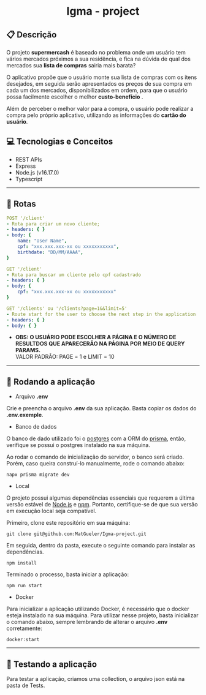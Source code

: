 # <p align = "center"> Igma - project </p>

## :clipboard: Descrição

O projeto **supermercash** é baseado no problema onde um usuário tem vários mercados próximos a sua residência, e fica na dúvida de qual dos mercados sua **lista de compras** sairia mais barata?

O aplicativo propõe que o usuário monte sua lista de compras com os itens desejados, em seguida serão apresentados os preços de sua compra em cada um dos mercados, disponibilizados em ordem, para que o usuário possa facilmente escolher o melhor **custo-benefício** .

Além de perceber o melhor valor para a compra, o usuário pode realizar a compra pelo próprio aplicativo, utilizando as informações do **cartão do usuário**.

## :computer: Tecnologias e Conceitos

- REST APIs
- Express
- Node.js (v16.17.0)
- Typescript

---

## :rocket: Rotas

```yml
POST '/client'
- Rota para criar um novo cliente;
- headers: { }
- body: {
    name: "User Name",
    cpf: "xxx.xxx.xxx-xx ou xxxxxxxxxxx",
    birthdate: "DD/MM/AAAA",
}
```

```yml
GET '/client'
- Rota para buscar um cliente pelo cpf cadastrado
- headers: { }
- body: {
    cpf: "xxx.xxx.xxx-xx ou xxxxxxxxxxx"
}
```

```yml
GET '/clients' ou '/clients?page=1&&limit=5'
- Route start for the user to choose the next step in the application
- headers: { }
- body: { }
```

- **OBS: O USUÁRIO PODE ESCOLHER A PÁGINA E O NÚMERO DE RESULTDOS QUE APARECERÃO NA PÁGINA POR MEIO DE QUERY PARAMS.**
  <br/>VALOR PADRÃO:
  PAGE = 1 e LIMIT = 10

---

## 🏁 Rodando a aplicação

- Arquivo **.env**

Crie e preencha o arquivo **.env** da sua aplicação. Basta copiar os dados do **.env.exemple**.

- Banco de dados

O banco de dado utilizado foi o [postgres](https://www.postgresql.org/) com a ORM do [prisma](https://www.prisma.io/), então, verifique se possui o postgres instalado na sua máquina.

Ao rodar o comando de inicialização do servidor, o banco será criado. Porém, caso queira construí-lo manualmente, rode o comando abaixo:

```
napx prisma migrate dev
```

- Local

O projeto possui algumas dependências essenciais que requerem a última versão estável de [Node.js](https://nodejs.org/en/download/) e [npm](https://www.npmjs.com/). Portanto, certifique-se de que sua versão em execução local seja compatível.

Primeiro, clone este repositório em sua máquina:

```
git clone git@github.com:MatGueler/Igma-project.git
```

Em seguida, dentro da pasta, execute o seguinte comando para instalar as dependências.

```
npm install
```

Terminado o processo, basta iniciar a aplicação:

```
npm run start
```

- Docker

Para inicializar a aplicação utilizando Docker, é necessário que o docker esteja instalado na sua máquina. Para utilizar nesse projeto, basta inicializar o comando abaixo, sempre lembrando de alterar o arquivo **.env** corretamente:

```
docker:start
```

---

## :hammer: Testando a aplicação

Para testar a aplicação, criamos uma collection, o arquivo json está na pasta de Tests.
